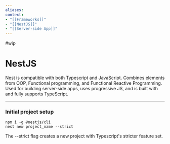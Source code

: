 ```yaml
---
aliases:
context:
- "[[Frameworks]]"
- "[[NestJS]]"
- "[[Server-side App]]"
---
```


#wip

# NestJS

Nest is compatible with both Typescript and JavaScript.
Combines elements from OOP, Functional programming, and Functional Reactive Programming.
Used for building server-side apps, uses progressive JS, and is built with and fully supports TypeScript.

---
### Initial project setup
```
npm i -g @nestjs/cli
nest new project_name --strict
```

The --strict flag creates a new project with Typescript's stricter feature set.
